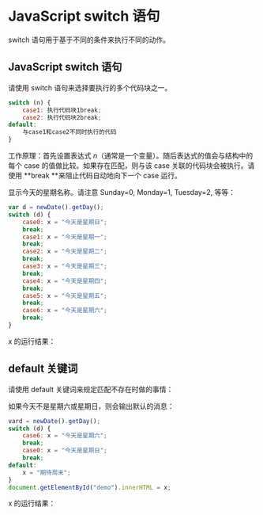 # JavaScript switch 语句

switch 语句用于基于不同的条件来执行不同的动作。

## JavaScript switch 语句

请使用 switch 语句来选择要执行的多个代码块之一。

```javascript
switch (n) {
    case1: 执行代码块1break;
    case2: 执行代码块2break;
default:
    与case1和case2不同时执行的代码
}
```

工作原理：首先设置表达式 *n*（通常是一个变量）。随后表达式的值会与结构中的每个 case 的值做比较。如果存在匹配，则与该 case 关联的代码块会被执行。请使用 **break **来阻止代码自动地向下一个 case 运行。

<!--sec data-title="实例" data-filename="js_switch" ces-->
显示今天的星期名称。请注意 Sunday=0, Monday=1, Tuesday=2, 等等：

```javascript
var d = newDate().getDay();
switch (d) {
    case0: x = "今天是星期日";
    break;
    case1: x = "今天是星期一";
    break;
    case2: x = "今天是星期二";
    break;
    case3: x = "今天是星期三";
    break;
    case4: x = "今天是星期四";
    break;
    case5: x = "今天是星期五";
    break;
    case6: x = "今天是星期六";
    break;
}
```

x 的运行结果：
<script>
var d=new Date().getDay();
switch (d)
{
  case 0:x="今天是星期日";
  break;
  case 1:x="今天是星期一";
  break;
  case 2:x="今天是星期二";
  break;
  case 3:x="今天是星期三";
  break;
  case 4:x="今天是星期四";
  break;
  case 5:x="今天是星期五";
  break;
  case 6:x="今天是星期六";
  break;
}
document.write(x);
</script>
<!--endsec-->

## default 关键词

请使用 default 关键词来规定匹配不存在时做的事情：

<!--sec data-title="实例" data-filename="js_switch2" ces-->
如果今天不是星期六或星期日，则会输出默认的消息：

```javascript
vard = newDate().getDay();
switch (d) {
    case6: x = "今天是星期六";
    break;
    case0: x = "今天是星期日";
    break;
default:
    x = "期待周末";
}
document.getElementById("demo").innerHTML = x;
```

x 的运行结果：

<script>
var x;
var d=new Date().getDay();
switch (d)
{
  case 6:x="今天是星期六";
  break;
  case 0:x="今天是星期日";
  break;
  default:
  x="期待周末";
}
document.write(x);
</script>
<!--endsec-->
